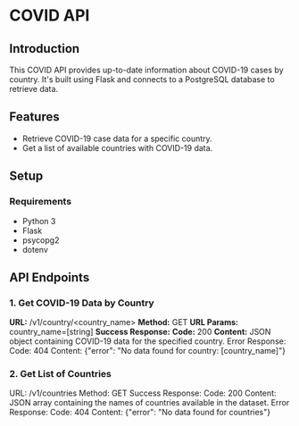 # COVID API

## Introduction

This COVID API provides up-to-date information about COVID-19 cases by country. It's built using Flask and connects to a PostgreSQL database to retrieve data.

## Features

- Retrieve COVID-19 case data for a specific country.
- Get a list of available countries with COVID-19 data.

## Setup

### Requirements

- Python 3
- Flask
- psycopg2
- dotenv


## API Endpoints

### 1. Get COVID-19 Data by Country
**URL:** /v1/country/<country_name>
**Method:** GET
**URL Params:** country_name=[string]
**Success Response:**
**Code:** 200
**Content:** JSON object containing COVID-19 data for the specified country.
Error Response:
Code: 404
Content: {"error": "No data found for country: [country_name]"}
### 2. Get List of Countries
URL: /v1/countries
Method: GET
Success Response:
Code: 200
Content: JSON array containing the names of countries available in the dataset.
Error Response:
Code: 404
Content: {"error": "No data found for countries"}
